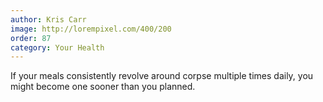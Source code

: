 ```yaml
---
author: Kris Carr
image: http://lorempixel.com/400/200
order: 87
category: Your Health
---
```


If your meals consistently revolve around corpse multiple times daily, you might become one sooner than you planned.
